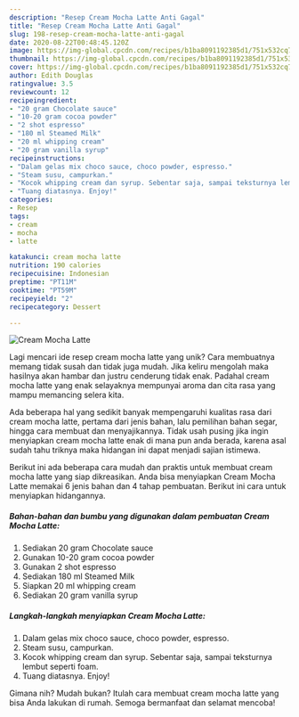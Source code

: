 ```yaml
---
description: "Resep Cream Mocha Latte Anti Gagal"
title: "Resep Cream Mocha Latte Anti Gagal"
slug: 198-resep-cream-mocha-latte-anti-gagal
date: 2020-08-22T00:48:45.120Z
image: https://img-global.cpcdn.com/recipes/b1ba8091192385d1/751x532cq70/cream-mocha-latte-foto-resep-utama.jpg
thumbnail: https://img-global.cpcdn.com/recipes/b1ba8091192385d1/751x532cq70/cream-mocha-latte-foto-resep-utama.jpg
cover: https://img-global.cpcdn.com/recipes/b1ba8091192385d1/751x532cq70/cream-mocha-latte-foto-resep-utama.jpg
author: Edith Douglas
ratingvalue: 3.5
reviewcount: 12
recipeingredient:
- "20 gram Chocolate sauce"
- "10-20 gram cocoa powder"
- "2 shot espresso"
- "180 ml Steamed Milk"
- "20 ml whipping cream"
- "20 gram vanilla syrup"
recipeinstructions:
- "Dalam gelas mix choco sauce, choco powder, espresso."
- "Steam susu, campurkan."
- "Kocok whipping cream dan syrup. Sebentar saja, sampai teksturnya lembut seperti foam."
- "Tuang diatasnya. Enjoy!"
categories:
- Resep
tags:
- cream
- mocha
- latte

katakunci: cream mocha latte 
nutrition: 190 calories
recipecuisine: Indonesian
preptime: "PT11M"
cooktime: "PT59M"
recipeyield: "2"
recipecategory: Dessert

---
```



![Cream Mocha Latte](https://img-global.cpcdn.com/recipes/b1ba8091192385d1/751x532cq70/cream-mocha-latte-foto-resep-utama.jpg)

Lagi mencari ide resep cream mocha latte yang unik? Cara membuatnya memang tidak susah dan tidak juga mudah. Jika keliru mengolah maka hasilnya akan hambar dan justru cenderung tidak enak. Padahal cream mocha latte yang enak selayaknya mempunyai aroma dan cita rasa yang mampu memancing selera kita.

Ada beberapa hal yang sedikit banyak mempengaruhi kualitas rasa dari cream mocha latte, pertama dari jenis bahan, lalu pemilihan bahan segar, hingga cara membuat dan menyajikannya. Tidak usah pusing jika ingin menyiapkan cream mocha latte enak di mana pun anda berada, karena asal sudah tahu triknya maka hidangan ini dapat menjadi sajian istimewa.




Berikut ini ada beberapa cara mudah dan praktis untuk membuat cream mocha latte yang siap dikreasikan. Anda bisa menyiapkan Cream Mocha Latte memakai 6 jenis bahan dan 4 tahap pembuatan. Berikut ini cara untuk menyiapkan hidangannya.

<!--inarticleads1-->

##### Bahan-bahan dan bumbu yang digunakan dalam pembuatan Cream Mocha Latte:

1. Sediakan 20 gram Chocolate sauce
1. Gunakan 10-20 gram cocoa powder
1. Gunakan 2 shot espresso
1. Sediakan 180 ml Steamed Milk
1. Siapkan 20 ml whipping cream
1. Sediakan 20 gram vanilla syrup




<!--inarticleads2-->

##### Langkah-langkah menyiapkan Cream Mocha Latte:

1. Dalam gelas mix choco sauce, choco powder, espresso.
1. Steam susu, campurkan.
1. Kocok whipping cream dan syrup. Sebentar saja, sampai teksturnya lembut seperti foam.
1. Tuang diatasnya. Enjoy!




Gimana nih? Mudah bukan? Itulah cara membuat cream mocha latte yang bisa Anda lakukan di rumah. Semoga bermanfaat dan selamat mencoba!
